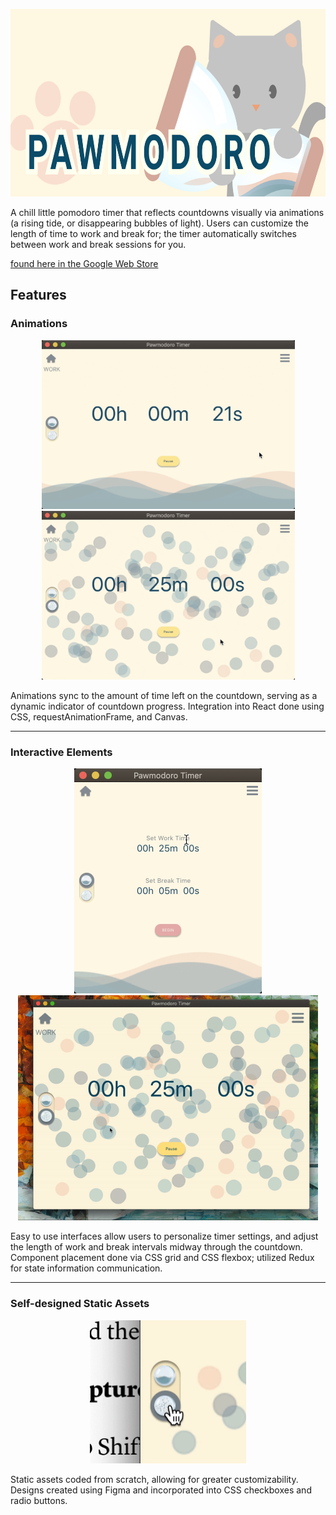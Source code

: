 <!-- ![Alt text](./readme_assets/cat_banner.png?raw=true "Pawmodoro Timer") -->
<p align="center">
<img src="./readme_assets/cat_banner.png" height='300'/>
</p>

A chill little pomodoro timer that reflects countdowns visually via animations (a rising tide, or disappearing bubbles of light). Users can customize the length of time to work and break for; the timer automatically switches between work and break sessions for you.

[found here in the Google Web Store](https://chrome.google.com/webstore/detail/pawmodoro-timer/pigkacakkilmgbkoelcdacjhgkehhccm)

## Features
<!-- --- -->

### Animations
<p align="center">
<img src="./readme_assets/wave_animation.gif" width='405'/> <img src="./readme_assets/ball_animation.gif" width='405'/>
</p>

Animations sync to the amount of time left on the countdown, serving as a dynamic indicator of countdown progress. Integration into React done using CSS, requestAnimationFrame, and Canvas.

---

### Interactive Elements

<p align="center">
<img src="./readme_assets/input_box.gif" width='300'/> <img src="./readme_assets/add_time.gif" width='480'/>
</p>

Easy to use interfaces allow users to personalize timer settings, and adjust the length of work and break intervals midway through the countdown. Component placement done via CSS grid and CSS flexbox; utilized Redux for state information communication.

---

### Self-designed Static Assets
<p align="center">
<img src="./readme_assets/animation_toggle.gif" width='250'/>
</p>

Static assets coded from scratch, allowing for greater customizability. Designs created using Figma and incorporated into CSS checkboxes and radio buttons. 






